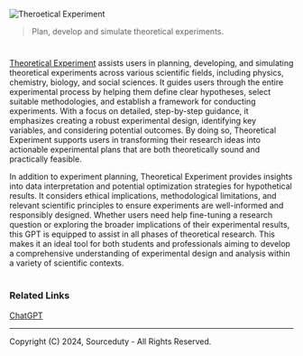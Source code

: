 ![Theroetical Experiment](https://github.com/user-attachments/assets/f97f1de1-8f54-4ab5-a9fa-8f476075c036)

> Plan, develop and simulate theoretical experiments.

#

[Theoretical Experiment](https://chatgpt.com/g/g-ruVQu0J6L-theoretical-experiment) assists users in planning, developing, and simulating theoretical experiments across various scientific fields, including physics, chemistry, biology, and social sciences. It guides users through the entire experimental process by helping them define clear hypotheses, select suitable methodologies, and establish a framework for conducting experiments. With a focus on detailed, step-by-step guidance, it emphasizes creating a robust experimental design, identifying key variables, and considering potential outcomes. By doing so, Theoretical Experiment supports users in transforming their research ideas into actionable experimental plans that are both theoretically sound and practically feasible.

In addition to experiment planning, Theoretical Experiment provides insights into data interpretation and potential optimization strategies for hypothetical results. It considers ethical implications, methodological limitations, and relevant scientific principles to ensure experiments are well-informed and responsibly designed. Whether users need help fine-tuning a research question or exploring the broader implications of their experimental results, this GPT is equipped to assist in all phases of theoretical research. This makes it an ideal tool for both students and professionals aiming to develop a comprehensive understanding of experimental design and analysis within a variety of scientific contexts.

#
### Related Links

[ChatGPT](https://github.com/sourceduty/ChatGPT)

***
Copyright (C) 2024, Sourceduty - All Rights Reserved.
